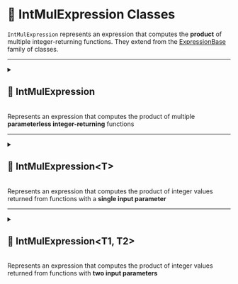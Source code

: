 # 🧩 IntMulExpression Classes

`IntMulExpression` represents an expression that computes the **product** of multiple integer-returning functions. They extend from the [ExpressionBase](ExpressionBase.md) family of classes.

---

<details>
 <summary>
 <h2>🧩 IntMulExpression</h2>
 <br> Represents an expression that computes the product of multiple <b>parameterless integer-returning</b> functions
 </summary>

##
```csharp
public class IntMulExpression : ExpressionBase<int>
```

### Constructors

#### `IntMulExpression(int capacity)`
```csharp
public IntMulExpression(int capacity)
```
- **Description:** Initializes a new empty instance of the `IntMulExpression` class.
- **Parameter:** `capacity` — Initial capacity for the internal function list. Default is `4`.

#### `IntMulExpression(Func<int>[] members)`
```csharp
public IntMulExpression(params Func<int>[] members)
```
- **Description:** Initializes the expression with an array of integer-returning functions.
- **Parameter:** `members` — Array of `Func<int>` delegates.

#### `IntMulExpression(IEnumerable<Func<int>> members)`
```csharp
public IntMulExpression(IEnumerable<Func<int>> members)
```
- **Description:** Initializes the expression with a collection of integer-returning functions.
- **Parameter:** `members` — Enumerable collection of `Func<int>` delegates.

### Events

#### `OnStateChanged`
```csharp
public event StateChangedHandler OnStateChanged;
```
- **Description:** Occurs when the state of the expression changes (e.g., when functions are added, removed, or the list is cleared).

#### `OnItemChanged`
```csharp
public event ChangeItemHandler<Func<int>> OnItemChanged;
```
- **Description:** Occurs when an existing function in the expression is replaced or modified.

#### `OnItemInserted`
```csharp
public event InsertItemHandler<Func<int>> OnItemInserted;
```
- **Description:** Occurs when a new function is inserted into the expression at a specific position.

#### `OnItemDeleted`
```csharp
public event DeleteItemHandler<Func<int>> OnItemDeleted;
```
- **Description:** Occurs when a function is removed from the expression.

### Properties

#### `Value`
```csharp
public int Value { get; }
```
- **Description:** Evaluates all functions and returns the product of their results.
  If no functions are present, returns 1 by default.
- **Returns:** `int` — The computed product.

#### `Count`
```csharp
public int Count { get; }
```
- **Description:** Gets the number of functions in the expression.
- **Returns:** `int` — The number of function members.

#### `IsReadOnly`
```csharp
public bool IsReadOnly { get; }
```
- **Description:** Indicates whether the list of functions can be modified.
- **Returns:** `false`.

### Indexers

#### `this[int index]`
```csharp
public Func<int> this[int index] { get; set; }
```
- **Description:** Indexer to access a function at a specific position.
- **Parameter:** `index` — The position of the function.
- **Returns:** `Func<int>` — The function at the given index.

### Methods

#### `Invoke()`
```csharp
public int Invoke()
```
- **Description:** Evaluates all function members of the expression and returns their product.
- **Returns:** `int` — The computed product.
- **Note:** -Returns `1` if no functions are present. 

#### `Add(Func<int> item)`
```csharp
public void Add(Func<int> item)
```
- **Description:** Adds a function to the expression.
- **Parameter:** `item` — The function to add.

#### `AddRange(IEnumerable<Func<int>> items)`
```csharp
public void AddRange(IEnumerable<Func<int>> items)
```
- **Description:** Adds multiple functions to the expression at once.
- **Parameter:** `items` — An enumerable collection of `Func<int>` delegates to add.
- **Throws:** `ArgumentNullException` if `items` is `null`.

#### `Clear()`
```csharp
public void Clear()
```
- **Description:** Removes all functions from the expression.

#### `Contains(Func<int> item)`
```csharp
public bool Contains(Func<int> item)
```
- **Description:** Checks if the specified function exists in the expression.
- **Parameter:** `item` — The function to check.
- **Returns:** `bool` — `true` if the function exists, otherwise `false`.

#### `CopyTo(Func<int>[] array, int arrayIndex)`
```csharp
public void CopyTo(Func<int>[] array, int arrayIndex)
```
- **Description:** Copies all functions in the expression to the specified array starting at the given index.
- **Parameters:**
- `array` — The destination array.
- `arrayIndex` — The starting index in the array.

#### `IndexOf(Func<int> item)`
```csharp
public int IndexOf(Func<int> item)
```
- **Description:** Returns the index of the specified function in the expression.
- **Parameter:** `item` — The function to locate.
- **Returns:** `int` — The index of the function, or `-1` if not found.

#### `Insert(int index, Func<int> item)`
```csharp
public void Insert(int index, Func<int> item)
```
- **Description:** Inserts a function at the specified index.
- **Parameters:**
- `index` — The position at which to insert.
- `item` — The function to insert.

#### `Remove(Func<int> item)`
```csharp
public bool Remove(Func<int> item)
```
- **Description:** Removes the specified function from the expression.
- **Parameter:** `item` — The function to remove.
- **Returns:** `bool` — `true` if removed successfully, otherwise `false`.

#### `RemoveAt(int index)`
```csharp
public void RemoveAt(int index)
```
- **Description:** Removes the function at the specified index.
- **Parameter:** `index` — The position of the function to remove.

#### `GetEnumerator()`
```csharp
public IEnumerator<Func<int>> GetEnumerator()
```
- **Description:** Returns an enumerator for iterating over all function members in the expression.
- **Returns:** `IEnumerator<Func<int>>` — Enumerator over the functions.

#### `Dispose()`
```csharp
public void Dispose()
```
- **Description:** Releases all resources used by the expression and clears its content.  
  Also unsubscribes all event handlers.
- **Effects:**
    - Clears the function list.
    - Sets `OnItemChanged`, `OnItemInserted`, `OnItemDeleted`, and `OnStateChanged` to `null`.

## 🗂 Example Usage
```csharp
// Parameterless
var multiply = new IntMulExpression(
    () => 2,
    () => 3,
    () => 4
);
int result = multiply.Invoke(); // 2 * 3 * 4 = 24
```
</details>

---

<details>
 <summary>
 <h2>🧩 IntMulExpression&lt;T&gt;</h2>
 <br> Represents an expression that computes the product of integer values returned from functions with a <b>single input parameter</b>
 </summary>

##
```csharp
public class IntMulExpression<T> : ExpressionBase<T, int>
```
- **Type Parameter:** `T` — The input parameter type of the functions.

### Constructors

#### `IntMulExpression()`
```csharp
public IntMulExpression(int capacity)
```
- **Description:** Initializes a new empty instance of the `IntMulExpression<T>` class.
- **Parameter:** `capacity` — Initial capacity for the internal function list. Default is `4`.

#### `IntMulExpression(Func<T, int>[] members)`
```csharp
public IntMulExpression(params Func<T, int>[] members)
```
- **Description:** Initializes the expression with an array of functions that take a `T` and return an integer.
- **Parameter:** `members` — Array of `Func<T, int>` delegates.

#### `IntMulExpression(IEnumerable<Func<T, int>> members)`
```csharp
public IntMulExpression(IEnumerable<Func<T, int>> members)
```
- **Description:** Initializes the expression with a collection of functions that take a `T` and return an integer.
- **Parameter:** `members` — Enumerable collection of `Func<T, int>` delegates.

### Events

#### `OnStateChanged`
```csharp
public event StateChangedHandler OnStateChanged;
```
- **Description:** Occurs when the state of the expression changes (e.g., when functions are added, removed, or the list is cleared).

#### `OnItemChanged`
```csharp
public event ChangeItemHandler<Func<T, int>> OnItemChanged;
```
- **Description:** Occurs when an existing function in the expression is replaced or modified.

#### `OnItemInserted`
```csharp
public event InsertItemHandler<Func<T, int>> OnItemInserted;
```
- **Description:** Occurs when a new function is inserted into the expression at a specific position.

#### `OnItemDeleted`
```csharp
public event DeleteItemHandler<Func<T, int>> OnItemDeleted;
```
- **Description:** Occurs when a function is removed from the expression.

### Properties

#### `Count`
```csharp
public int Count { get; }
```
- **Description:** Gets the number of functions in the expression.
- **Returns:** `int` — The number of function members.

#### `IsReadOnly`
```csharp
public bool IsReadOnly { get; }
```
- **Description:** Indicates whether the list of functions can be modified.
- **Returns:** `false`.

### Indexers

#### `this[int index]`
```csharp
public Func<T, int> this[int index] { get; set; }
```
- **Description:** Indexer to access a function at a specific position.
- **Parameter:** `index` — The position of the function.
- **Returns:** `Func<T, int>` — The function at the given index.

### Methods

#### `Invoke(T arg)`
```csharp
public int Invoke(T arg)
```
- **Description:** Evaluates all function members of the expression with the provided argument and returns their product.
- **Parameter:** `arg` — The input argument of type T.
- **Returns:** `int` — The computed product.
- **Note:** -Returns `1` if no functions are present.

#### `Add(Func<T, int> item)`
```csharp
public void Add(Func<T, int> item)
```
- **Description:** Adds a function to the expression.
- **Parameter:** `item` — The function to add.

#### `AddRange(IEnumerable<Func<T, int>> items)`
```csharp
public void AddRange(IEnumerable<Func<T, int>> items)
```
- **Description:** Adds multiple functions to the expression at once.
- **Parameter:** `items` — An enumerable collection of `Func<T, int>` delegates to add.
- **Throws:** `ArgumentNullException` if `items` is `null`.

#### `Clear()`
```csharp
public void Clear()
```
- **Description:** Removes all functions from the expression.

#### `Contains(Func<T, int> item)`
```csharp
public bool Contains(Func<T, int> item)
```
- **Description:** Checks if the specified function exists in the expression.
- **Parameter:** `item` — The function to check.
- **Returns:** `bool` — `true` if the function exists, otherwise `false`.

#### `CopyTo(Func<T, int>[] array, int arrayIndex)`
```csharp
public void CopyTo(Func<T, int>[] array, int arrayIndex)
```
- **Description:** Copies all functions in the expression to the specified array starting at the given index.
- **Parameters:**
    - `array` — The destination array.
    - `arrayIndex` — The starting index in the array.

#### `IndexOf(Func<T, int> item)`
```csharp
public int IndexOf(Func<T, int> item)
```
- **Description:** Returns the index of the specified function in the expression.
- **Parameter:** `item` — The function to locate.
- **Returns:** `int` — The index of the function, or `-1` if not found.

#### `Insert(int index, Func<T, int> item)`
```csharp
public void Insert(int index, Func<T, int> item)
```
- **Description:** Inserts a function at the specified index.
- **Parameters:**
    - `index` — The position at which to insert.
    - `item` — The function to insert.

#### `Remove(Func<T, int> item)`
```csharp
public bool Remove(Func<T, int> item)
```
- **Description:** Removes the specified function from the expression.
- **Parameter:** `item` — The function to remove.
- **Returns:** `bool` — `true` if removed successfully, otherwise `false`.

#### `RemoveAt(int index)`
```csharp
public void RemoveAt(int index)
```
- **Description:** Removes the function at the specified index.
- **Parameter:** `index` — The position of the function to remove.

#### `GetEnumerator()`
```csharp
public IEnumerator<Func<T, int>> GetEnumerator()
```
- **Description:** Returns an enumerator for iterating over all function members in the expression.
- **Returns:** `IEnumerator<Func<T, int>>` — Enumerator over the functions.

#### `Dispose()`
```csharp
public void Dispose()
```
- **Description:** Releases all resources used by the expression and clears its content.  
  Also unsubscribes all event handlers.
- **Effects:**
    - Clears the function list.
    - Sets `OnItemChanged`, `OnItemInserted`, `OnItemDeleted`, and `OnStateChanged` to `null`.

## 🗂 Example Usage
```csharp

// Single-parameter
var expression = new IntMulExpression<int>(
    x => x,
    x => x + 1
);
int result = expression.Invoke(3); // 3 * (3 + 1) = 12
```
</details>

---

<details>
 <summary>
 <h2>🧩 IntMulExpression&lt;T1, T2&gt;</h2>
 <br> Represents an expression that computes the product of integer values returned from functions with <b>two input parameters</b>
 </summary>

##
```csharp
public class IntMulExpression<T1, T2> : ExpressionBase<T1, T2, int>
```
- **Type Parameters:**
- `T1` — The first input parameter type.
- `T2` — The second input parameter type.

## Constructors

#### `IntMulExpression()`
```csharp
public IntMulExpression(int capacity)
```
- **Description:** Initializes a new empty instance of the `IntMulExpression<T1, T2>` class.
- **Parameter:** `capacity` — Initial capacity for the internal function list. Default is `4`.

#### `IntMulExpression(Func<T1, T2, int>[] members)`
```csharp
public IntMulExpression(params Func<T1, T2, int>[] members)
```
- **Description:** Initializes the expression with an array of functions that take two parameters and return an integer.
- **Parameter:** `members` — Array of `Func<T1, T2, int>` delegates.

#### `IntMulExpression(IEnumerable<Func<T1, T2, int>> members)`
```csharp
public IntMulExpression(IEnumerable<Func<T1, T2, int>> members)
```
- **Description:** Initializes the expression with a collection of functions that take two parameters and return an integer.
- **Parameter:** `members` — Enumerable collection of `Func<T1, T2, int>` delegates.

### Events

#### `OnStateChanged`
```csharp
public event StateChangedHandler OnStateChanged;
```
- **Description:** Occurs when the state of the expression changes.

#### `OnItemChanged`
```csharp
public event ChangeItemHandler<Func<T1, T2, int>> OnItemChanged;
```
- **Description:** Occurs when an existing function is replaced or modified.

#### `OnItemInserted`
```csharp
public event InsertItemHandler<Func<T1, T2, int>> OnItemInserted;
```
- **Description:** Occurs when a new function is inserted.

#### `OnItemDeleted`
```csharp
public event DeleteItemHandler<Func<T1, T2, int>> OnItemDeleted;
```
- **Description:** Occurs when a function is removed.

## Properties

### `Count`
```csharp
public int Count { get; }
```
- **Description:** Gets the number of functions in the expression.
- **Returns:** `int` — Number of function members.

### `IsReadOnly`
```csharp
public bool IsReadOnly { get; }
```
- **Description:** Indicates whether the list of functions can be modified.
- **Returns:** `false`.

### Indexers

#### `this[int index]`
```csharp
public Func<T1, T2, int> this[int index] { get; set; }
```
- **Description:** Accesses a function at a specific position.
- **Parameter:** `index` — Position of the function.
- **Returns:** `Func<T1, T2, int>` — Function at the given index.

### Methods

#### `Invoke(T1 arg1, T2 arg2)`
```csharp
public int Invoke(T1 arg1, T2 arg2)
```
- **Description:** Evaluates all functions with provided arguments.
- **Parameters:**
    - `arg1` — First input argument.
    - `arg2` — Second input argument.
- **Returns:** `int` — Computed product.
- **Note:** -Returns `1` if no functions are present.

#### `Add(Func<T1, T2, int> item)`
```csharp
public void Add(Func<T1, T2, int> item)
```
- **Description:** Adds a function to the expression.
- **Parameter:** `item` — Function to add.

#### `AddRange(IEnumerable<Func<T1, T2, int>> items)`
```csharp
public void AddRange(IEnumerable<Func<T1, T2, int>> items)
```
- **Description:** Adds multiple functions.
- **Parameter:** `items` — Collection of functions.
- **Throws:** `ArgumentNullException` if `items` is null.

#### `Clear()`
```csharp
public void Clear()
```
- **Description:** Removes all functions.

#### `Contains(Func<T1, T2, int> item)`
```csharp
public bool Contains(Func<T1, T2, int> item)
```
- **Description:** Checks if a function exists.
- **Returns:** `bool` — True if found.

#### `CopyTo(Func<T1, T2, int>[] array, int arrayIndex)`
```csharp
public void CopyTo(Func<T1, T2, int>[] array, int arrayIndex)
```
- **Description:** Copies all functions to the specified array starting at the given index.
- **Parameters:**
    - `array` — Destination array.
    - `arrayIndex` — Starting index in the array.

#### `IndexOf(Func<T1, T2, int> item)`
```csharp
public int IndexOf(Func<T1, T2, int> item)
```
- **Description:** Returns the index of the specified function.
- **Parameter:** `item` — Function to locate.
- **Returns:** `int` — Index of the function, or `-1` if not found.

#### `Insert(int index, Func<T1, T2, int> item)`
```csharp
public void Insert(int index, Func<T1, T2, int> item)
```
- **Description:** Inserts a function at the specified index.
- **Parameters:**
    - `index` — Position to insert.
    - `item` — Function to insert.

#### `Remove(Func<T1, T2, int> item)`
```csharp
public bool Remove(Func<T1, T2, int> item)
```
- **Description:** Removes the specified function.
- **Parameter:** `item` — Function to remove.
- **Returns:** `bool` — True if removed successfully.

#### `RemoveAt(int index)`
```csharp
public void RemoveAt(int index)
```
- **Description:** Removes the function at the specified index.
- **Parameter:** `index` — Position of the function to remove.

#### `GetEnumerator()`
```csharp
public IEnumerator<Func<T1, T2, int>> GetEnumerator()
```
- **Description:** Returns an enumerator for iterating over functions.
- **Returns:** `IEnumerator<Func<T1, T2, int>>` — Enumerator over functions.

#### `Dispose()`
```csharp
public void Dispose()
```
- **Description:** Releases resources and clears content.
- **Effects:**
    - Clears the function list.
    - Sets event handlers to null.

## 🗂 Example Usage
```csharp
var expression = new IntMulExpression<int, int>(
    (a, b) => a,
    (a, b) => b,
    (a, b) => a + b
);
int result = expression.Invoke(2, 3); // 2 * 3 * (2 + 3) = 30
```
</details>